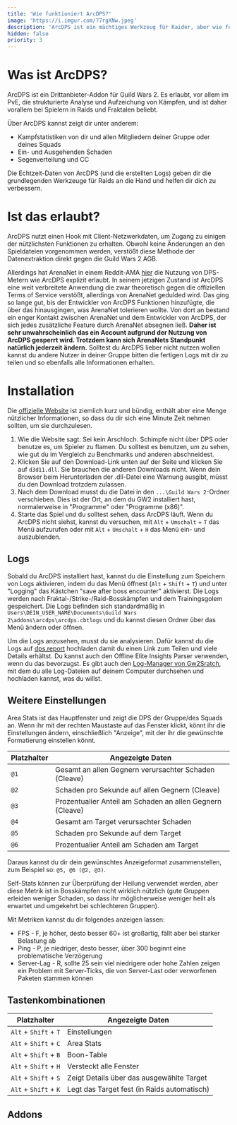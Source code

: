 ```yaml
---
title: 'Wie funktioniert ArcDPS?'
image: 'https://i.imgur.com/77rgXNw.jpeg'
description: 'ArcDPS ist ein mächtiges Werkzeug für Raider, aber wie funktioniert es eigentlich und wo bekommt man das her?'
hidden: false
priority: 3
---
```


# Was ist ArcDPS?

ArcDPS ist ein Drittanbieter-Addon für Guild Wars 2. Es erlaubt, vor allem im PvE, die strukturierte Analyse und Aufzeichung von Kämpfen, und ist daher vorallem bei Spielern in Raids und Fraktalen beliebt. 

Über ArcDPS kannst zeigt dir unter anderem:
- Kampfstatistiken von dir und allen Mitgliedern deiner Gruppe oder deines Squads
- Ein- und Ausgehenden Schaden
- Segenverteilung und CC

Die Echtzeit-Daten von ArcDPS (und die erstellten Logs) geben dir die grundlegenden Werkzeuge für Raids an die Hand und helfen dir dich zu verbessern.

# Ist das erlaubt?

ArcDPS nutzt einen Hook mit Client-Netzwerkdaten, um Zugang zu einigen der nützlichsten Funktionen zu erhalten. Obwohl keine Änderungen an den Spieldateien vorgenommen werden, verstößt diese Methode der Datenextraktion direkt gegen die Guild Wars 2 AGB. 


Allerdings hat ArenaNet in einem Reddit-AMA [hier](https://web.archive.org/web/20170917193052/https://www.reddit.com/r/Guildwars2/comments/5svug8/the_head_of_the_snake_devs_here_ask_us_anything/ddi77u2/) die Nutzung von DPS-Metern wie ArcDPS explizit erlaubt. In seinem jetzigen Zustand ist ArcDPS eine weit verbreitete Anwendung die zwar theoretisch gegen die offiziellen Terms of Service verstößt, allerdings von ArenaNet gedulded wird. Das ging so lange gut, bis der Entwickler von ArcDPS Funktionen hinzufügte, die über das hinausgingen, was ArenaNet tolerieren wollte. Von dort an bestand ein enger Kontakt zwischen ArenaNet und dem Entwickler von ArcDPS, der sich jedes zusätzliche Feature durch ArenaNet absegnen ließ. **Daher ist sehr unwahrscheinlich das ein Account aufgrund der Nutzung von ArcDPS gesperrt wird. Trotzdem kann sich ArenaNets Standpunkt natürlich jederzeit ändern.** Solltest du ArcDPS lieber nicht nutzen wollen kannst du andere Nutzer in deiner Gruppe bitten die fertigen Logs mit dir zu teilen und so ebenfalls alle Informationen erhalten.

# Installation

Die [offizielle Website](https://www.deltaconnected.com/arcdps/) ist ziemlich kurz und bündig, enthält aber eine Menge nützlicher Informationen, so dass du dir sich eine Minute Zeit nehmen sollten, um sie durchzulesen. 

1. Wie die Website sagt: Sei kein Arschloch. Schimpfe nicht über DPS oder benutze es, um Spieler zu flamen. Du solltest es benutzen, um zu sehen, wie gut du im Vergleich zu Benchmarks und anderen abschneidest.
2. Klicken Sie auf den Download-Link unten auf der Seite und klicken Sie auf `d3d11.dll`. Sie brauchen die anderen Downloads nicht. Wenn dein Browser beim Herunterladen der .dll-Datei eine Warnung ausgibt, müsst du den Download trotzdem zulassen.
3. Nach dem Download musst du die Datei in den `...\Guild Wars 2`-Ordner verschieben. Dies ist der Ort, an dem du GW2 installiert hast, normalerweise in "Programme" oder "Programme (x86)".
4. Starte das Spiel und du solltest sehen, dass ArcDPS läuft. Wenn du ArcDPS nicht siehst, kannst du versuchen, mit `Alt` + `Umschalt` + `T` das Menü aufzurufen oder mit `Alt` + `Umschalt` + `H` das Menü ein- und auszublenden.

## Logs

Sobald du ArcDPS installiert hast, kannst du die Einstellung zum Speichern von Logs aktivieren, indem du das Menü öffnest (`Alt` + `Shift` + `T`) und unter "Logging" das Kästchen "save after boss encounter" aktivierst. Die Logs werden nach Fraktal-/Strike-/Raid-Bosskämpfen und dem Trainingsgolem gespeichert. Die Logs befinden sich standardmäßig in `Users\DEIN_USER_NAME\Documents\Guild Wars 2\addons\arcdps\arcdps.cbtlogs` und du kannst diesen Ordner über das Menü ändern oder öffnen.

Um die Logs anzusehen, musst du sie analysieren. Dafür kannst du die Logs auf [dps.report](https://dps.report) hochladen damit du einen Link zum Teilen und viele Details erhältst. Du kannst auch den Offline Elite Insights Parser verwenden, wenn du das bevorzugst. Es gibt auch den [Log-Manager von Gw2Sratch](https://gw2scratch.com/tools/manager), mit dem du alle Log-Dateien auf deinem Computer durchsehen und hochladen kannst, was du willst.

## Weitere Einstellungen

Area Stats ist das Hauptfenster und zeigt die DPS der Gruppe/des Squads an. Wenn ihr mit der rechten Maustaste auf das Fenster klickt, könnt ihr die Einstellungen ändern, einschließlich "Anzeige", mit der ihr die gewünschte Formatierung einstellen könnt.

| Platzhalter | Angezeigte Daten                                          |
|-------------|-----------------------------------------------------------|
| `@1`        | Gesamt an allen Gegnern verursachter Schaden (Cleave)     |
| `@2`        | Schaden pro Sekunde auf allen Gegnern (Cleave)            |
| `@3`        | Prozentualier Anteil am Schaden an allen Gegnern (Cleave) |
| `@4`        | Gesamt am Target verursachter Schaden                     |
| `@5`        | Schaden pro Sekunde auf dem Target                        |
| `@6`        | Prozentualier Anteil am Schaden am Target                 |

Daraus kannst du dir dein gewünschtes Anzeigeformat zusammenstellen, zum Beispiel so: `@5, @6 (@2, @3)`. 

Self-Stats können zur Überprüfung der Heilung verwendet werden, aber diese Metrik ist in Bosskämpfen nicht wirklich nützlich (gute Gruppen erleiden weniger Schaden, so dass ihr möglicherweise weniger heilt als erwartet und umgekehrt bei schlechteren Gruppen). 

Mit Metriken kannst du dir folgendes anzeigen lassen:
- FPS - F, je höher, desto besser 60+ ist großartig, fällt aber bei starker Belastung ab
- Ping - P, je niedriger, desto besser, über 300 beginnt eine problematische Verzögerung
- Server-Lag - R, sollte 25 sein viel niedrigere oder hohe Zahlen zeigen ein Problem mit Server-Ticks, die von Server-Last oder verworfenen Paketen stammen können

## Tastenkombinationen


| Platzhalter           | Angezeigte Daten                            |
|-----------------------|---------------------------------------------|
| `Alt` + `Shift` + `T` | Einstellungen                               |
| `Alt` + `Shift` + `C` | Area Stats                                  |
| `Alt` + `Shift` + `B` | Boon-Table                                  |
| `Alt` + `Shift` + `H` | Versteckt alle Fenster                      |
| `Alt` + `Shift` + `S` | Zeigt Details über das ausgewählte Target   |
| `Alt` + `Shift` + `K` | Legt das Target fest (in Raids automatisch) |

## Addons

